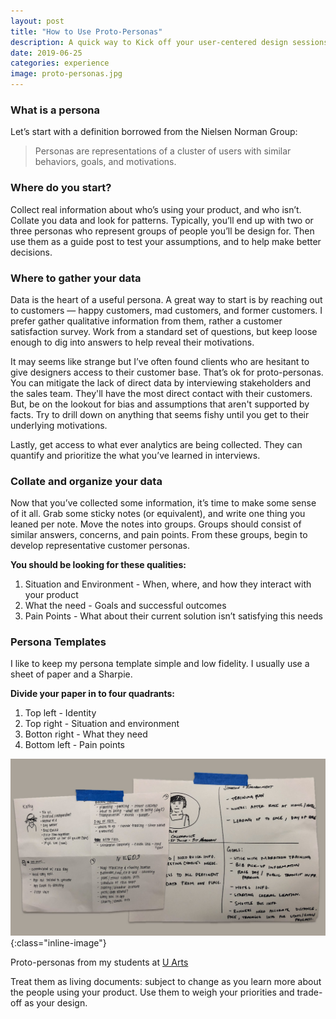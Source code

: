 ```yaml
---
layout: post
title: "How to Use Proto-Personas"
description: A quick way to Kick off your user-centered design sessions
date: 2019-06-25
categories: experience
image: proto-personas.jpg
---
```


### What is a persona

Let’s start with a definition borrowed from the Nielsen Norman Group:

> Personas are representations of a cluster of users with similar behaviors, goals, and motivations.

### Where do you start?
Collect real information about who’s using your product, and who isn’t. Collate you data and look for patterns. Typically, you’ll end up with two or three personas who represent groups of people you’ll be design for. Then use them as a guide post to test your assumptions, and to help make better decisions.

### Where to gather your data
Data is the heart of a useful persona. A great way to start is by reaching out to customers — happy customers, mad customers, and former customers. I prefer gather qualitative information from them, rather a customer satisfaction survey. Work from a standard set of questions, but keep loose enough to dig into answers to help reveal their motivations.

It may seems like strange but I’ve often found clients who are hesitant to give designers access to their customer base. That’s ok for proto-personas. You can mitigate the lack of direct data by interviewing stakeholders and the sales team. They'll have the most direct contact with their customers. But, be on the lookout for bias and assumptions that aren't supported by facts. Try to drill down on anything that seems fishy until you get to their underlying motivations.

Lastly, get access to what ever analytics are being collected. They can quantify and prioritize the what you’ve learned in interviews.

### Collate and organize your data
Now that you’ve collected some information, it’s time to make some sense of it all. Grab some sticky notes (or equivalent), and write one thing you leaned per note. Move the notes into groups. Groups should consist of similar answers, concerns, and pain points. From these groups, begin to develop representative customer personas.

**You should be looking for these qualities:**
1. Situation and Environment - When, where, and how they interact with your product
2. What the need - Goals and successful outcomes
3. Pain Points - What about their current solution isn’t satisfying this needs

### Persona Templates
I like to keep my persona template simple and low fidelity. I usually use a sheet of paper and a Sharpie.

**Divide your paper in to four quadrants:**
1. Top left - Identity
2. Top right - Situation and environment
3. Botton right - What they need
4. Bottom left - Pain points

![Proto-personas from students](/assets/images/ideas/proto-personas-examples.jpg){:class="inline-image"}
<figcaption>Proto-personas from my students at <a href="https://www.uarts.edu/ce/uxdesign">U Arts</a></figcaption>

Treat them as living documents: subject to change as you learn more about the people using your product. Use them to weigh your priorities and trade-off as your design.
